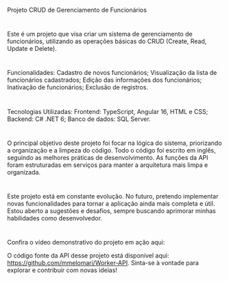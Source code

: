 Projeto CRUD de Gerenciamento de Funcionários
#
Este é um projeto que visa criar um sistema de gerenciamento de funcionários, utilizando as operações básicas do CRUD (Create, Read, Update e Delete).
#
Funcionalidades:
Cadastro de novos funcionários;
Visualização da lista de funcionários cadastrados;
Edição das informações dos funcionários;
Inativação de funcionários;
Exclusão de registros.
#
Tecnologias Utilizadas:
Frontend: TypeScript, Angular 16, HTML e CSS;
Backend: C# .NET 6;
Banco de dados: SQL Server.
#
O principal objetivo deste projeto foi focar na lógica do sistema, priorizando a organização e a limpeza do código. Todo o código foi escrito em inglês, seguindo as melhores práticas de desenvolvimento. As funções da API foram estruturadas em serviços para manter a arquitetura mais limpa e organizada.
#
Este projeto está em constante evolução. No futuro, pretendo implementar novas funcionalidades para tornar a aplicação ainda mais completa e útil. Estou aberto a sugestões e desafios, sempre buscando aprimorar minhas habilidades como desenvolvedor.
#
Confira o vídeo demonstrativo do projeto em ação aqui: 

O código fonte da API desse projeto está disponível aqui: https://github.com/mmelomari/Worker-API. Sinta-se à vontade para explorar e contribuir com novas ideias!
